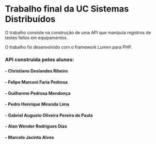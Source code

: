 # Trabalho final da UC Sistemas Distribuídos 

O trabalho consiste na construção de uma API que manipula registros
de testes feitos em equipamentos.

O trabalho foi desenvolvido com o framework Lumen para PHP.

###
### API construída pelos alunos:

#### - Christiano Deslandes Ribeiro
#### - Felipe Marconi Faria Pedrosa
#### - Guilherme Pedrosa Mendonça
#### - Pedro Henrique Miranda Lima
#### - Gabriel Augusto Oliveira Pereira de Paula
#### - Alan Wender Rodrigues Dias
#### - Marcelo Jacinto Alves
